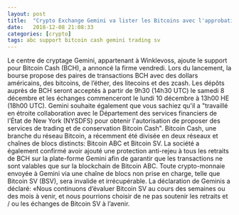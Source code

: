 ```yaml
---
layout: post
title:  "Crypto Exchange Gemini va lister les Bitcoins avec l'approbation du NYDFS"
date:   2018-12-08 21:08:33
categories: [crypto]
tags: abc support bitcoin cash gemini trading sv
---
```

Le centre de cryptage Gemini, appartenant à Winklevoss, ajoute le support pour Bitcoin Cash (BCH), a annoncé la firme vendredi. Lors du lancement, la bourse propose des paires de transactions BCH avec des dollars américains, des bitcoins, de l’éther, des litecoins et des zcash. Les dépôts auprès de BCH seront acceptés à partir de 9h30 (14h30 UTC) le samedi 8 décembre et les échanges commenceront le lundi 10 décembre à 13h00 HE (18h00 UTC). Gemini souhaite également que vous sachiez qu&#39;il a &quot;travaillé en étroite collaboration avec le Département des services financiers de l&#39;État de New York (NYSDFS) pour obtenir l&#39;autorisation de proposer des services de trading et de conservation Bitcoin Cash&quot;. Bitcoin Cash, une branche du réseau Bitcoin, a récemment été divisée en deux réseaux et chaînes de blocs distincts: Bitcoin ABC et Bitcoin SV. La société a également confirmé avoir ajouté une protection anti-rejeu à tous les retraits de BCH sur la plate-forme Gemini afin de garantir que les transactions ne sont valables que sur la blockchain de Bitcoin ABC. Toute crypto-monnaie envoyée à Gemini via une chaîne de blocs non prise en charge, telle que Bitcoin SV (BSV), sera invalide et irrécupérable. La déclaration de Geminis a déclaré: «Nous continuons d’évaluer Bitcoin SV au cours des semaines ou des mois à venir, et nous pourrions choisir de ne pas soutenir les retraits et / ou les échanges de Bitcoin SV à l’avenir.

